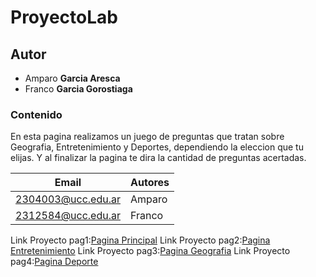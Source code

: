 # ProyectoLab
## Autor
* Amparo **Garcia Aresca**
* Franco **Garcia Gorostiaga**
  
### Contenido

En esta pagina realizamos un juego de preguntas que tratan sobre Geografia, Entretenimiento y Deportes, dependiendo la eleccion que tu elijas.
Y al finalizar la pagina te dira la cantidad de preguntas acertadas.

|Email|Autores|
|-----|-------|
|2304003@ucc.edu.ar|Amparo|
|2312584@ucc.edu.ar|Franco|

Link Proyecto pag1:[Pagina Principal](http://localhost:63342/proyecto2024-aresca-gorostiaga/index.html?_ijt=6aujmd4indp3104ps0tkv6fhoi&_ij_reload=RELOAD_ON_SAVE)
Link Proyecto pag2:[Pagina Entretenimiento](http://localhost:63342/proyecto2024-aresca-gorostiaga/entretenimiento.html?_ijt=rf3alo1iftdl75aqmae011tjs5&_ij_reload=RELOAD_ON_SAVE)
Link Proyecto pag3:[Pagina Geografia](http://localhost:63342/proyecto2024-aresca-gorostiaga/geografia.html?_ijt=pd4cspin96v8psiqpcaocd8fm4&_ij_reload=RELOAD_ON_SAVE)
Link Proyecto pag4:[Pagina Deporte](http://localhost:63342/proyecto2024-aresca-gorostiaga/deporte.html?_ijt=pd4cspin96v8psiqpcaocd8fm4&_ij_reload=RELOAD_ON_SAVE)
